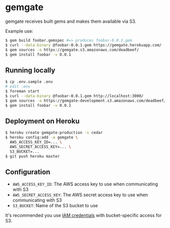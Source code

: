 # gemgate

gemgate receives built gems and makes them available via S3.

Example use:

```bash
$ gem build foobar.gemspec #=> produces foobar-0.0.1.gem
$ curl --data-binary @foobar-0.0.1.gem https://gemgate.herokuapp.com/
$ gem sources -a https://gemgate.s3.amazonaws.com/deadbeef/
$ gem install foobar -v 0.0.1
```

## Running locally

```bash
$ cp .env.sample .env
# edit .env
$ foreman start
$ curl --data-binary @foobar-0.0.1.gem http://localhost:3000/
$ gem sources -a https://gemgate-development.s3.amazonaws.com/deadbeef/
$ gem install foobar -v 0.0.1
```

## Deployment on Heroku

```bash
$ heroku create gemgate-production -s cedar
$ heroku config:add -a gemgate \
  AWS_ACCESS_KEY_ID=... \
  AWS_SECRET_ACCESS_KEY=... \
  S3_BUCKET=...
$ git push heroku master
```

## Configuration

* `AWS_ACCESS_KEY_ID`: The AWS access key to use when communicating with S3
* `AWS_SECRET_ACCESS_KEY`: The AWS secret access key to use when communicating with S3
* `S3_BUCKET`: Name of the S3 bucket to use

It's recommended you use [IAM credentials](https://gist.github.com/34e08aaf5e5e87814c72) with bucket-specific access for S3.
